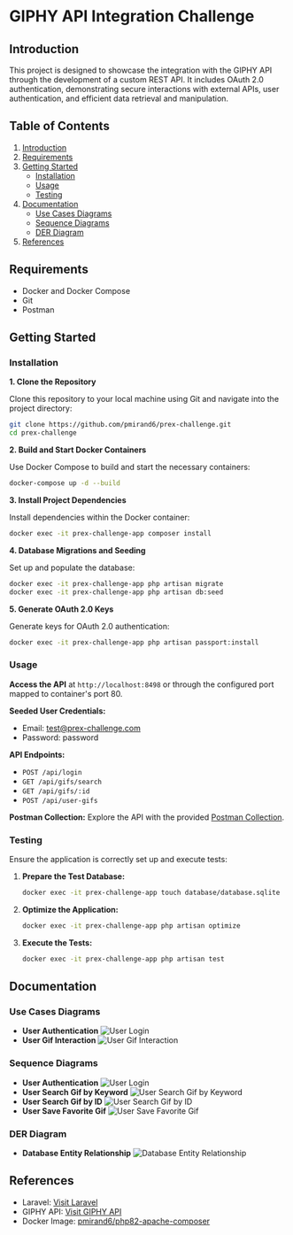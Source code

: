 # GIPHY API Integration Challenge

## Introduction

This project is designed to showcase the integration with the GIPHY API through the development of a custom REST API. It includes OAuth 2.0 authentication, demonstrating secure interactions with external APIs, user authentication, and efficient data retrieval and manipulation.

## Table of Contents

1. [Introduction](#introduction)
2. [Requirements](#requirements)
3. [Getting Started](#getting-started)
    - [Installation](#installation)
    - [Usage](#usage)
    - [Testing](#testing)
4. [Documentation](#documentation)
    - [Use Cases Diagrams](#use-cases-diagrams)
    - [Sequence Diagrams](#sequence-diagrams)
    - [DER Diagram](#der-diagram)
5. [References](#references)

## Requirements

- Docker and Docker Compose
- Git
- Postman

## Getting Started

### Installation

**1. Clone the Repository**

Clone this repository to your local machine using Git and navigate into the project directory:
   ```bash
   git clone https://github.com/pmirand6/prex-challenge.git
   cd prex-challenge
   ```

**2. Build and Start Docker Containers**

Use Docker Compose to build and start the necessary containers:
   ```bash
   docker-compose up -d --build
   ```

**3. Install Project Dependencies**

Install dependencies within the Docker container:
   ```bash
   docker exec -it prex-challenge-app composer install
   ```

**4. Database Migrations and Seeding**

Set up and populate the database:
   ```bash
   docker exec -it prex-challenge-app php artisan migrate
   docker exec -it prex-challenge-app php artisan db:seed
   ```

**5. Generate OAuth 2.0 Keys**

Generate keys for OAuth 2.0 authentication:
   ```bash
   docker exec -it prex-challenge-app php artisan passport:install
   ```

### Usage

**Access the API** at `http://localhost:8498` or through the configured port mapped to container's port 80.

**Seeded User Credentials:**

- Email: test@prex-challenge.com
- Password: password

**API Endpoints:**
- `POST /api/login`
- `GET /api/gifs/search`
- `GET /api/gifs/:id`
- `POST /api/user-gifs`

**Postman Collection:** Explore the API with the provided [Postman Collection](https://documenter.getpostman.com/view/3105220/2sA2rDy1ry).

### Testing

Ensure the application is correctly set up and execute tests:

1. **Prepare the Test Database:**
   ```bash
   docker exec -it prex-challenge-app touch database/database.sqlite
   ```
2. **Optimize the Application:**
   ```bash
   docker exec -it prex-challenge-app php artisan optimize
   ```
3. **Execute the Tests:**
   ```bash
   docker exec -it prex-challenge-app php artisan test
   ```

## Documentation

### Use Cases Diagrams

- **User Authentication**
  ![User Login](./images/use-cases/user-login.png)
- **User Gif Interaction**
  ![User Gif Interaction](./images/use-cases/user-gif-interaction.png)

### Sequence Diagrams

- **User Authentication**
  ![User Login](./images/sequence-diagrams/user-login.png)
- **User Search Gif by Keyword**
  ![User Search Gif by Keyword](./images/sequence-diagrams/search-gif-by-keyword.png)
- **User Search Gif by ID**
  ![User Search Gif by ID](./images/sequence-diagrams/search-gif-by-id.png)
- **User Save Favorite Gif**
  ![User Save Favorite Gif](./images/sequence-diagrams/store-favorite-gif.png)

### DER Diagram

- **Database Entity Relationship**
  ![Database Entity Relationship](./images/der/prex-challenge-der.png)

## References

- Laravel: [Visit Laravel](https://laravel.com/)
- GIPHY API: [Visit GIPHY API](https://developers.giphy.com/)
- Docker Image: [pmirand6/php82-apache-composer](https://hub.docker.com/r/pmirand6/php82-apache-composer)